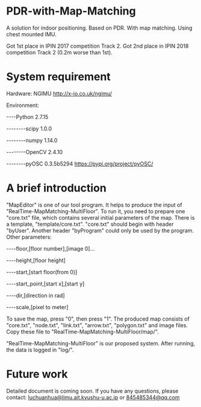 # PDR-with-Map-Matching
A solution for indoor positioning. Based on PDR. With map matching. Using chest mounted IMU.

Got 1st place in IPIN 2017 competition Track 2. Got 2nd place in IPIN 2018 competition Track 2 (0.2m worse than 1st).

# System requirement
Hardware:
NGIMU
http://x-io.co.uk/ngimu/


Environment:

----Python 2.7.15

--------scipy 1.0.0

--------numpy 1.14.0

--------OpenCV 2.4.10

--------pyOSC 0.3.5b5294
https://pypi.org/project/pyOSC/

# A brief introduction
"MapEditor" is one of our tool program.
It helps to produce the input of "RealTime-MapMatching-MultiFloor".
To run it, you need to prepare one "core.txt" file, which contains several initial parameters of the map.
There is a template, "template/core.txt".
"core.txt" should begin with header "byUser".
Another header "byProgram" could only be used by the program.
Other parameters:

----floor,[floor number],[image 0]...

----height,[floor height]

----start,[start floor(from 0)]

----start_point,[start x],[start y]

----dir,[direction in rad]

----scale,[pixel to meter]

To save the map, press "0", then press "1".
The produced map consists of "core.txt", "node.txt", "link.txt", "arrow.txt", "polygon.txt" and image files.
Copy these file to "RealTime-MapMatching-MultiFloor/map/".

"RealTime-MapMatching-MultiFloor" is our proposed system.
After running, the data is logged in "log/".

# Future work
Detailed document is coming soon.
If you have any questions, please contact:
luchuanhua@limu.ait.kyushu-u.ac.jp
or
845485344@qq.com
